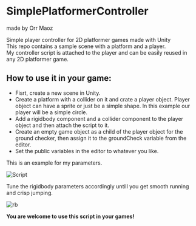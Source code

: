 # SimplePlatformerController
made by Orr Maoz
 
Simple player controller for 2D platformer games made with Unity  
This repo contains a sample scene with a platform and a player.  
My controller script is attached to the player and can be easily reused in any 2D platformer game.


## How to use it in your game:
- Fisrt, create a new scene in Unity.
- Create a platform with a collider on it and crate a player object. Player object can have a sprite or just be a simple shape. In this example our player will be a simple circle.
- Add a rigidbody component and a collider component to the player object and then attach the script to it.
- Create an empty game object as a child of the player object for the ground checker, then assign it to the groundCheck variable from the editor.
- Set the public variables in the editor to whatever you like.



This is an example for my parameters.

![Script](https://user-images.githubusercontent.com/58950809/147883267-28346bbe-21ba-422f-858b-6767f4a42506.png)




Tune the rigidbody parameters accordingly untill you get smooth running and crisp jumping.

![rb](https://user-images.githubusercontent.com/58950809/147883273-53fa1027-ac43-4fb1-bb59-3b73dca03b4a.png)





**You are welcome to use this script in your games!**
